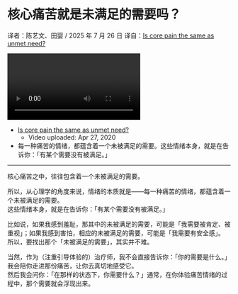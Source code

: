 # 核心痛苦就是未满足的需要吗？
译者：陈艺文、田婴 / 2025 年 7 月 26 日
译自：[Is core pain the same as unmet need?](https://youtu.be/BqshniPymrQ)  

<div class="video-wrapper"><video src="/assets/files/core_pain_need.mp4" controls playsinline></video></div>

- [Is core pain the same as unmet need?](https://youtu.be/BqshniPymrQ)
  - Video uploaded: Apr 27, 2020
- 每一种痛苦的情绪，都蕴含着一个未被满足的需要。这些情绪本身，就是在告诉你：「有某个需要没有被满足。」

---

核心痛苦之中，往往包含着一个未被满足的需要。

所以，从心理学的角度来说，情绪的本质就是——每一种痛苦的情绪，都蕴含着一个未被满足的需要。  
这些情绪本身，就是在告诉你：「有某个需要没有被满足。」

比如说，如果我感到羞耻，那其中的未被满足的需要，可能是「我需要被肯定、被重视」；如果我感到害怕，相应的未被满足的需要，可能是「我需要有安全感」。  
所以，要找出那个「未被满足的需要」，其实并不难。

当然，作为（注重引导体验的）治疗师，我不会直接告诉你：「你的需要是什么。」  
我会陪你走进那份痛苦，让你去真切地感受它。    
然后我会问你：「在那样的状态下，你需要什么？」通常，在你体验痛苦情绪的过程中，那个需要就会浮现出来。
